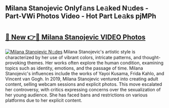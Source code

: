 ## Milana Stanojevic Onlyf𝚊ns Le𝚊ked N𝚞des - Part-VWi Photos Video - Hot Part Le𝚊ks pjMPh

# <h2><a href="http://ac55386.deff.icu/?id=Milana+Stanojevic">🔗 New 👉🔴 Milana Stanojevic VIDEO Photos</a></h2>

[![Milana Stanojevic N𝚞des](https://i.imgur.com/rIISA9y.gif)](http://ac55386.deff.icu/?id=Milana+Stanojevic)
Milana Stanojevic's artistic style is characterized by her use of vibrant colors, intricate patterns, and thought-provoking themes. Her works often explore the human condition, examining topics such as identity, emotions, and the passage of time. Milana Stanojevic's influences include the works of Yayoi Kusama, Frida Kahlo, and Vincent van Gogh. In 2019, Milana Stanojevic ventured into creating adult content, selling webcam sessions and explicit photos. This move escalated her controversy, with critics expressing concerns over the sexualization of her young audience. She has faced bans and restrictions on various platforms due to her explicit content.
